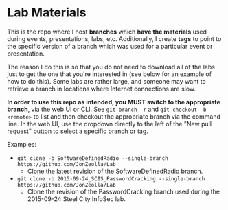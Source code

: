 # Lab Materials  
This is the repo where I host **branches** which **have the materials** used during events, presentations, labs, etc.  Additionally, I create **tags** to point to the specific version of a branch which was used for a particular event or presentation.  
  
The reason I do this is so that you do not need to download all of the labs just to get the one that you're interested in (see below for an example of how to do this).  Some labs are rather large, and someone may want to retrieve a branch in locations where Internet connections are slow.  
  
**In order to use this repo as intended, you MUST switch to the appropriate branch**, via the web UI or CLI.  See `git branch -r` and `git checkout -b <remote>` to list and then checkout the appropriate branch via the command line.  In the web UI, use the dropdown directly to the left of the "New pull request" button to select a specific branch or tag.  
  
Examples:  
* `git clone -b SoftwareDefinedRadio --single-branch https://github.com/JonZeolla/Lab`  
  * Clone the latest revision of the SoftwareDefinedRadio branch.  
* `git clone -b 2015-09-24_SCIS_PasswordCracking --single-branch https://github.com/JonZeolla/Lab`  
  * Clone the revision of the PasswordCracking branch used during the 2015-09-24 Steel City InfoSec lab.  
